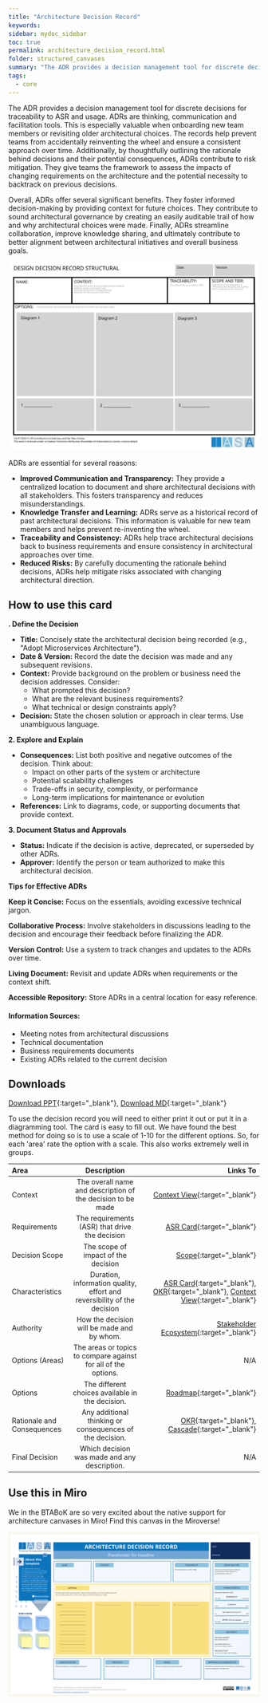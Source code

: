 ```yaml
---
title: "Architecture Decision Record"
keywords: 
sidebar: mydoc_sidebar
toc: true
permalink: architecture_decision_record.html
folder: structured_canvases
summary: "The ADR provides a decision management tool for discrete decisions for traceability to ASR and usage."
tags: 
  - core
---
```


The ADR provides a decision management tool for discrete decisions for traceability to ASR and usage. ADRs are thinking, communication and facilitation tools. This is especially valuable when onboarding new team members or revisiting older architectural choices. The records help prevent teams from accidentally reinventing the wheel and ensure a consistent approach over time. Additionally, by thoughtfully outlining the rationale behind decisions and their potential consequences, ADRs contribute to risk mitigation. They give teams the framework to assess the impacts of changing requirements on the architecture and the potential necessity to backtrack on previous decisions.

Overall, ADRs offer several significant benefits. They foster informed decision-making by providing context for future choices. They contribute to sound architectural governance by creating an easily auditable trail of how and why architectural choices were made. Finally, ADRs streamline collaboration, improve knowledge sharing, and ultimately contribute to better alignment between architectural initiatives and overall business goals.

![image001](media/adr_structural.svg)

ADRs are essential for several reasons:

- **Improved Communication and Transparency:** They provide a centralized location to document and share architectural decisions with all stakeholders. This fosters transparency and reduces misunderstandings.
- **Knowledge Transfer and Learning:** ADRs serve as a historical record of past architectural decisions. This information is valuable for new team members and helps prevent re-inventing the wheel.
- **Traceability and Consistency:** ADRs help trace architectural decisions back to business requirements and ensure consistency in architectural approaches over time.
- **Reduced Risks:** By carefully documenting the rationale behind decisions, ADRs help mitigate risks associated with changing architectural direction.

## How to use this card

**. Define the Decision**

- **Title:** Concisely state the architectural decision being recorded (e.g., "Adopt Microservices Architecture").
- **Date & Version:** Record the date the decision was made and any subsequent revisions.
- **Context:** Provide background on the problem or business need the decision addresses. Consider:
  - What prompted this decision?
  - What are the relevant business requirements?
  - What technical or design constraints apply?
- **Decision:** State the chosen solution or approach in clear terms. Use unambiguous language.

**2. Explore and Explain**

- **Consequences:** List both positive and negative outcomes of the decision. Think about:
  - Impact on other parts of the system or architecture
  - Potential scalability challenges
  - Trade-offs in security, complexity, or performance
  - Long-term implications for maintenance or evolution
- **References:** Link to diagrams, code, or supporting documents that provide context.

**3. Document Status and Approvals**

- **Status:** Indicate if the decision is active, deprecated, or superseded by other ADRs.
- **Approver:** Identify the person or team authorized to make this architectural decision.

**Tips for Effective ADRs**

**Keep it Concise:** Focus on the essentials, avoiding excessive technical jargon.

**Collaborative Process:** Involve stakeholders in discussions leading to the decision and encourage their feedback before finalizing the ADR.

**Version Control:** Use a system to track changes and updates to the ADRs over time.

**Living Document:** Revisit and update ADRs when requirements or the context shift.

**Accessible Repository:** Store ADRs in a central location for easy reference.

#### Information Sources:

- Meeting notes from architectural discussions
- Technical documentation
- Business requirements documents
- Existing ADRs related to the current decision

## Downloads

[Download PPT](media/ppt/architecture_decision_record.ppt){:target="_blank"}, [Download MD](media/adr_md_download.md){:target="_blank"}

To use the decision record you will need to either print it out or put it in a diagramming tool. The card is easy to fill out. We have found the best method for doing so is to use a scale of 1-10 for the different options. So, for each 'area' rate the option with a scale. This also works extremely well in groups. 

| Area                       | Description                                                             | Links To                                                                                                                                                                                                              |
|:-------------------------- |:-----------------------------------------------------------------------:| ---------------------------------------------------------------------------------------------------------------------------------------------------------------------------------------------------------------------:|
| Context                    | The overall name and description of the decision to be made             | [Context View](context_view_card.md){:target="_blank"}                                                                                                                                                                |
| Requirements               | The requirements (ASR) that drive the decision                          | [ASR Card](https://iasa-global.github.io/btabok/asr_card.html){:target="_blank"}                                                                                                                                      |
| Decision Scope             | The scope of impact of the decision                                     | [Scope](https://iasa-global.github.io/btabok/scope_context.html){:target="_blank"}                                                                                                                                    |
| Characteristics            | Duration, information quality, effort and reversibility of the decision | [ASR Card](https://iasa-global.github.io/btabok/asr_card.html){:target="_blank"}, [OKR](https://iasa-global.github.io/btabok/okr_card.html){:target="_blank"}, [Context View](context_view_card.md){:target="_blank"} |
| Authority                  | How the decision will be made and by whom.                              | [Stakeholder Ecosystem](https://iasa-global.github.io/btabok/stakeholder_ecosystem_canvas.html){:target="_blank"}                                                                                                     |
| Options (Areas)            | The areas or topics to compare against for all of the options.          | N/A                                                                                                                                                                                                                   |
| Options                    | The different choices available in the decision.                        | [Roadmap](https://iasa-global.github.io/btabok/architects_roadmap_canvas.html){:target="_blank"}                                                                                                                      |
| Rationale and Consequences | Any additional thinking or consequences of the decision.                | [OKR](https://iasa-global.github.io/btabok/okr_card.html){:target="_blank"}, [Cascade](https://iasa-global.github.io/btabok/architecture_decision_cascade_card.html){:target="_blank"}                                |
| Final Decision             | Which decision was made and any description.                            | N/A                                                                                                                                                                                                                   |

## Use this in Miro

We in the BTABoK are so very excited about the native support for architecture canvases in Miro! Find this canvas in the Miroverse!

![Screenshot 2024-03-28 at 11.48.02.png](../../media/81d2f2a927638d5d5f6cd093d075d22d18b8559d.png)
